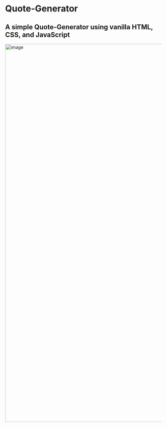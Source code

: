 # Quote-Generator
## A simple Quote-Generator using vanilla HTML, CSS, and JavaScript

<img width="1218" alt="image" src="https://github.com/user-attachments/assets/06d345b1-e3e7-4d48-89da-57b31865c9f3" />
